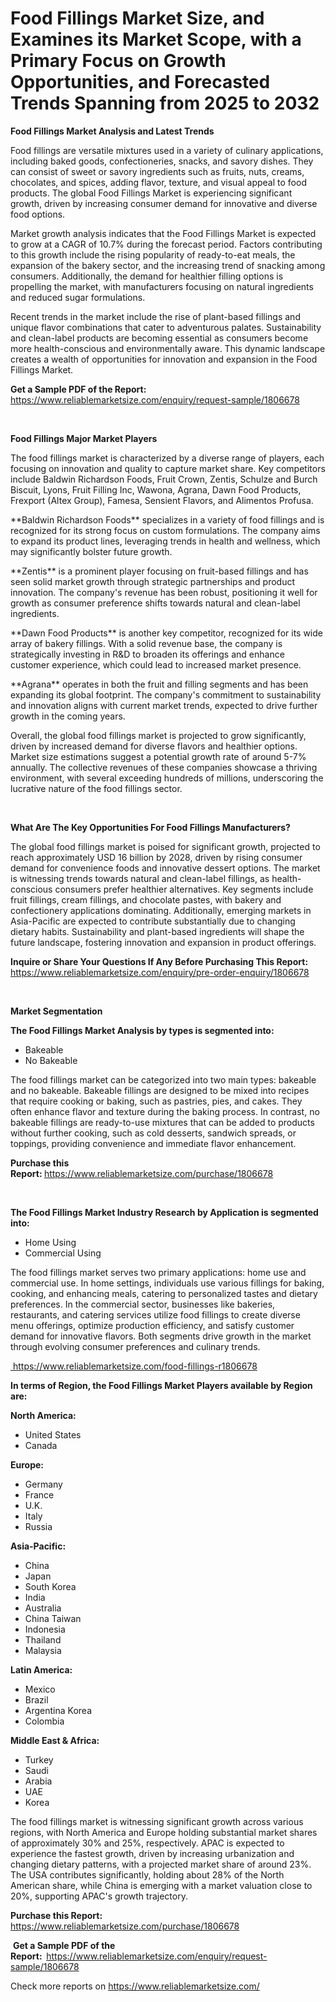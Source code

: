 <p><h1>Food Fillings Market Size, and Examines its Market Scope, with a Primary Focus on Growth Opportunities, and Forecasted Trends Spanning from 2025 to 2032</h1></p><p><strong>Food Fillings Market Analysis and Latest Trends</strong></p>
<p><p>Food fillings are versatile mixtures used in a variety of culinary applications, including baked goods, confectioneries, snacks, and savory dishes. They can consist of sweet or savory ingredients such as fruits, nuts, creams, chocolates, and spices, adding flavor, texture, and visual appeal to food products. The global Food Fillings Market is experiencing significant growth, driven by increasing consumer demand for innovative and diverse food options.</p><p>Market growth analysis indicates that the Food Fillings Market is expected to grow at a CAGR of 10.7% during the forecast period. Factors contributing to this growth include the rising popularity of ready-to-eat meals, the expansion of the bakery sector, and the increasing trend of snacking among consumers. Additionally, the demand for healthier filling options is propelling the market, with manufacturers focusing on natural ingredients and reduced sugar formulations.</p><p>Recent trends in the market include the rise of plant-based fillings and unique flavor combinations that cater to adventurous palates. Sustainability and clean-label products are becoming essential as consumers become more health-conscious and environmentally aware. This dynamic landscape creates a wealth of opportunities for innovation and expansion in the Food Fillings Market.</p></p>
<p><strong>Get a Sample PDF of the Report:&nbsp;</strong> <a href="https://www.reliablemarketsize.com/enquiry/request-sample/1806678?utm_campaign=1103&utm_medium=2&utm_source=Github&utm_content=ia&utm_term=15022025&utm_id=food-fillings">https://www.reliablemarketsize.com/enquiry/request-sample/1806678</a></p>
<p>&nbsp;</p>
<p><strong>Food Fillings Major Market Players</strong></p>
<p><p>The food fillings market is characterized by a diverse range of players, each focusing on innovation and quality to capture market share. Key competitors include Baldwin Richardson Foods, Fruit Crown, Zentis, Schulze and Burch Biscuit, Lyons, Fruit Filling Inc, Wawona, Agrana, Dawn Food Products, Frexport (Altex Group), Famesa, Sensient Flavors, and Alimentos Profusa.</p><p>**Baldwin Richardson Foods** specializes in a variety of food fillings and is recognized for its strong focus on custom formulations. The company aims to expand its product lines, leveraging trends in health and wellness, which may significantly bolster future growth.</p><p>**Zentis** is a prominent player focusing on fruit-based fillings and has seen solid market growth through strategic partnerships and product innovation. The company's revenue has been robust, positioning it well for growth as consumer preference shifts towards natural and clean-label ingredients.</p><p>**Dawn Food Products** is another key competitor, recognized for its wide array of bakery fillings. With a solid revenue base, the company is strategically investing in R&D to broaden its offerings and enhance customer experience, which could lead to increased market presence.</p><p>**Agrana** operates in both the fruit and filling segments and has been expanding its global footprint. The company's commitment to sustainability and innovation aligns with current market trends, expected to drive further growth in the coming years.</p><p>Overall, the global food fillings market is projected to grow significantly, driven by increased demand for diverse flavors and healthier options. Market size estimations suggest a potential growth rate of around 5-7% annually. The collective revenues of these companies showcase a thriving environment, with several exceeding hundreds of millions, underscoring the lucrative nature of the food fillings sector.</p></p>
<p>&nbsp;</p>
<p><strong>What Are The Key Opportunities For Food Fillings Manufacturers?</strong></p>
<p><p>The global food fillings market is poised for significant growth, projected to reach approximately USD 16 billion by 2028, driven by rising consumer demand for convenience foods and innovative dessert options. The market is witnessing trends towards natural and clean-label fillings, as health-conscious consumers prefer healthier alternatives. Key segments include fruit fillings, cream fillings, and chocolate pastes, with bakery and confectionery applications dominating. Additionally, emerging markets in Asia-Pacific are expected to contribute substantially due to changing dietary habits. Sustainability and plant-based ingredients will shape the future landscape, fostering innovation and expansion in product offerings.</p></p>
<p><strong>Inquire or Share Your Questions If Any Before Purchasing This Report:</strong> <a href="https://www.reliablemarketsize.com/enquiry/pre-order-enquiry/1806678?utm_campaign=1103&utm_medium=2&utm_source=Github&utm_content=ia&utm_term=15022025&utm_id=food-fillings">https://www.reliablemarketsize.com/enquiry/pre-order-enquiry/1806678</a></p>
<p>&nbsp;</p>
<p><strong>Market Segmentation</strong></p>
<p><strong>The Food Fillings Market Analysis by types is segmented into:</strong></p>
<p><ul><li>Bakeable</li><li>No Bakeable</li></ul></p>
<p><p>The food fillings market can be categorized into two main types: bakeable and no bakeable. Bakeable fillings are designed to be mixed into recipes that require cooking or baking, such as pastries, pies, and cakes. They often enhance flavor and texture during the baking process. In contrast, no bakeable fillings are ready-to-use mixtures that can be added to products without further cooking, such as cold desserts, sandwich spreads, or toppings, providing convenience and immediate flavor enhancement.</p></p>
<p><strong>Purchase this Report:&nbsp;</strong><a href="https://www.reliablemarketsize.com/purchase/1806678?utm_campaign=1103&utm_medium=2&utm_source=Github&utm_content=ia&utm_term=15022025&utm_id=food-fillings">https://www.reliablemarketsize.com/purchase/1806678</a></p>
<p>&nbsp;</p>
<p><strong>The Food Fillings Market Industry Research by Application is segmented into:</strong></p>
<p><ul><li>Home Using</li><li>Commercial Using</li></ul></p>
<p><p>The food fillings market serves two primary applications: home use and commercial use. In home settings, individuals use various fillings for baking, cooking, and enhancing meals, catering to personalized tastes and dietary preferences. In the commercial sector, businesses like bakeries, restaurants, and catering services utilize food fillings to create diverse menu offerings, optimize production efficiency, and satisfy customer demand for innovative flavors. Both segments drive growth in the market through evolving consumer preferences and culinary trends.</p></p>
<p><a href="https://www.reliablemarketsize.com/food-fillings-r1806678?utm_campaign=1103&utm_medium=2&utm_source=Github&utm_content=ia&utm_term=15022025&utm_id=food-fillings">&nbsp;https://www.reliablemarketsize.com/food-fillings-r1806678</a></p>
<p><strong>In terms of Region, the Food Fillings Market Players available by Region are:</strong></p>
<p>
    <p> <strong> North America: </strong>
        <ul>
            <li>United States</li>
            <li>Canada</li>
        </ul>
        </p> 
    <p> <strong> Europe: </strong>
        <ul>
            <li>Germany</li>
            <li>France</li>
            <li>U.K.</li>
            <li>Italy</li>
            <li>Russia</li>
        </ul>
        </p> 
    <p> <strong> Asia-Pacific: </strong>
        <ul>
            <li>China</li>
            <li>Japan</li>
            <li>South Korea</li>
            <li>India</li>
            <li>Australia</li>
            <li>China Taiwan</li>
            <li>Indonesia</li>
            <li>Thailand</li>
            <li>Malaysia</li>
        </ul>
        </p> 
    <p> <strong> Latin America: </strong>
        <ul>
            <li>Mexico</li>
            <li>Brazil</li>
            <li>Argentina Korea</li>
            <li>Colombia</li>
        </ul>
        </p> 
    <p> <strong> Middle East & Africa: </strong>
        <ul>
            <li>Turkey</li>
            <li>Saudi</li>
            <li>Arabia</li>
            <li>UAE</li>
            <li>Korea</li>
        </ul>
    </p>
    </p>
<p><p>The food fillings market is witnessing significant growth across various regions, with North America and Europe holding substantial market shares of approximately 30% and 25%, respectively. APAC is expected to experience the fastest growth, driven by increasing urbanization and changing dietary patterns, with a projected market share of around 23%. The USA contributes significantly, holding about 28% of the North American share, while China is emerging with a market valuation close to 20%, supporting APAC's growth trajectory.</p></p>
<p><strong>Purchase this Report: </strong><a href="https://www.reliablemarketsize.com/purchase/1806678?utm_campaign=1103&utm_medium=2&utm_source=Github&utm_content=ia&utm_term=15022025&utm_id=food-fillings">https://www.reliablemarketsize.com/purchase/1806678</a></p>
<p>&nbsp;<strong>Get a Sample PDF of the Report:&nbsp;&nbsp;</strong><a href="https://www.reliablemarketsize.com/enquiry/request-sample/1806678?utm_campaign=1103&utm_medium=2&utm_source=Github&utm_content=ia&utm_term=15022025&utm_id=food-fillings">https://www.reliablemarketsize.com/enquiry/request-sample/1806678</a></p>
<p><strong></strong></p>
<p>Check more reports on <a href="https://www.reliablemarketsize.com/?utm_campaign=1103&utm_medium=2&utm_source=Github&utm_content=ia&utm_term=15022025&utm_id=food-fillings">https://www.reliablemarketsize.com/</a></p>